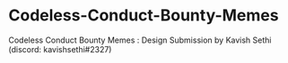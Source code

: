 # Codeless-Conduct-Bounty-Memes
Codeless Conduct Bounty Memes : Design Submission by Kavish Sethi (discord: kavishsethi#2327)
